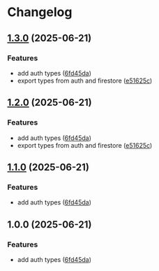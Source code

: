 # Changelog

## [1.3.0](https://github.com/peeranat-dan/firebase-helpers/compare/v1.2.0...v1.3.0) (2025-06-21)


### Features

* add auth types ([6fd45da](https://github.com/peeranat-dan/firebase-helpers/commit/6fd45daa35591d3c87ca2d0b4b20bc61df789388))
* export types from auth and firestore ([e51625c](https://github.com/peeranat-dan/firebase-helpers/commit/e51625c0a68b5f9daf016d5e6a7fc7e5fabcc4eb))

## [1.2.0](https://github.com/peeranat-dan/firebase-helpers/compare/v1.1.0...v1.2.0) (2025-06-21)


### Features

* add auth types ([6fd45da](https://github.com/peeranat-dan/firebase-helpers/commit/6fd45daa35591d3c87ca2d0b4b20bc61df789388))
* export types from auth and firestore ([e51625c](https://github.com/peeranat-dan/firebase-helpers/commit/e51625c0a68b5f9daf016d5e6a7fc7e5fabcc4eb))

## [1.1.0](https://github.com/peeranat-dan/firebase-helpers/compare/v1.0.0...v1.1.0) (2025-06-21)


### Features

* add auth types ([6fd45da](https://github.com/peeranat-dan/firebase-helpers/commit/6fd45daa35591d3c87ca2d0b4b20bc61df789388))

## 1.0.0 (2025-06-21)


### Features

* add auth types ([6fd45da](https://github.com/peeranat-dan/firebase-helpers/commit/6fd45daa35591d3c87ca2d0b4b20bc61df789388))

